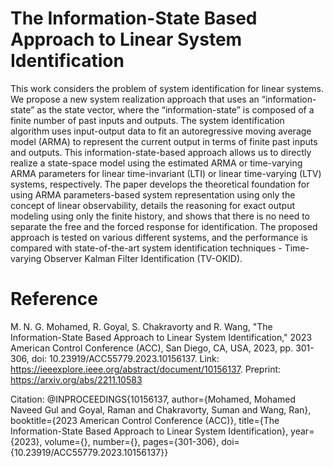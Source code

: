 # The Information-State Based Approach to Linear System Identification

This work considers the problem of system identification for linear systems. We propose a new system realization approach that uses an “information-state” as the state vector,
where the “information-state” is composed of a finite number
of past inputs and outputs. The system identification algorithm
uses input-output data to fit an autoregressive moving average
model (ARMA) to represent the current output in terms of finite
past inputs and outputs. This information-state-based approach
allows us to directly realize a state-space model using the
estimated ARMA or time-varying ARMA parameters for linear
time-invariant (LTI) or linear time-varying (LTV) systems,
respectively. The paper develops the theoretical foundation for
using ARMA parameters-based system representation using
only the concept of linear observability, details the reasoning
for exact output modeling using only the finite history, and
shows that there is no need to separate the free and the forced
response for identification. The proposed approach is tested on
various different systems, and the performance is compared
with state-of-the-art system identification techniques - Time-varying Observer Kalman Filter Identification (TV-OKID).

# Reference
M. N. G. Mohamed, R. Goyal, S. Chakravorty and R. Wang, "The Information-State Based Approach to Linear System Identification," 2023 American Control Conference (ACC), San Diego, CA, USA, 2023, pp. 301-306, doi: 10.23919/ACC55779.2023.10156137. Link: https://ieeexplore.ieee.org/abstract/document/10156137. Preprint: https://arxiv.org/abs/2211.10583 

Citation:
@INPROCEEDINGS{10156137,
  author={Mohamed, Mohamed Naveed Gul and Goyal, Raman and Chakravorty, Suman and Wang, Ran},
  booktitle={2023 American Control Conference (ACC)}, 
  title={The Information-State Based Approach to Linear System Identification}, 
  year={2023},
  volume={},
  number={},
  pages={301-306},
  doi={10.23919/ACC55779.2023.10156137}}


